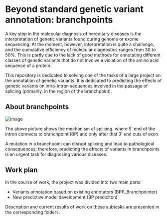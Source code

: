 # Beyond standard genetic variant annotation: branchpoints
A key step in the molecular diagnosis of hereditary diseases is the interpretation of genetic variants found during genome or exome sequencing. At the moment, however, interpretation is quite a challenge, and the cumulative efficiency of molecular diagnostics ranges from 30 to 50%. This is partly due to the lack of good methods for annotating different classes of genetic variants that do not involve a violation of the amino acid sequence of a protein.

This repository is dedicated to solving one of the tasks of a large project on the annotation of genetic variants. It is dedicated to predicting the effects of genetic variants on intra-intron sequences involved in the passage of splicing (primarily, in the region of the branchpoint). 

## About branchpoints
![image](https://user-images.githubusercontent.com/83416875/169659518-e4e0b883-ed98-42cb-b183-96b81bafe59d.png)

The above picture shows the mechanism of splicing, where 5' end of the intron connects to branchpoint (BP) and only after that 3' end cuts of exon. 

A mutation in a branchpoint can disrupt splicing and lead to pathological consequences; therefore, predicting the effects of variants in branchpoints is an urgent task for diagnosing various diseases.

## Work plan 
In the course of work, the project was divided into two main parts:
* Variants annotation based on existing annotators (BPP_Branchpointer)
* New predictive model development (BP prediciton)

Description and current results of work on these subtasks are presented in the corresponding folders.

